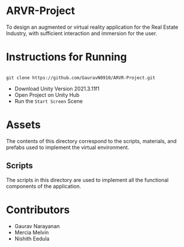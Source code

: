 # ARVR-Project
To design an augmented or virtual reality application for the Real Estate Industry, with sufficient interaction and immersion for the user.
# Instructions for Running
```

git clone https://github.com/GauravN0910/ARVR-Project.git

```
- Download Unity Version 2021.3.11f1
- Open Project on Unity Hub
- Run the `Start Screen` Scene

# Assets
The contents of this directory correspond to the scripts, materials, and prefabs used to implement the virtual environment.

## Scripts
The scripts in this directory are used to implement all the functional components of the application.

# Contributors
- Gaurav Narayanan
- Mercia Melvin
- Nishith Eedula

